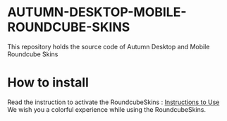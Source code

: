 # AUTUMN-DESKTOP-MOBILE-ROUNDCUBE-SKINS
This repository holds the source code of Autumn Desktop and Mobile Roundcube Skins
# How to install
Read the instruction to activate the RoundcubeSkins : [Instructions to Use](https://roundcubeskins.com/activation-guide/)
We wish you a colorful experience while using the RoundcubeSkins.
